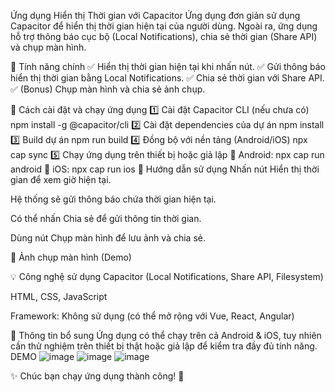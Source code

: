 Ứng dụng Hiển thị Thời gian với Capacitor
Ứng dụng đơn giản sử dụng Capacitor để hiển thị thời gian hiện tại của người dùng.
Ngoài ra, ứng dụng hỗ trợ thông báo cục bộ (Local Notifications), chia sẻ thời gian (Share API) và chụp màn hình.

📌 Tính năng chính
✅ Hiển thị thời gian hiện tại khi nhấn nút.
✅ Gửi thông báo hiển thị thời gian bằng Local Notifications.
✅ Chia sẻ thời gian với Share API.
✅ (Bonus) Chụp màn hình và chia sẻ ảnh chụp.

🚀 Cách cài đặt và chạy ứng dụng
1️⃣ Cài đặt Capacitor CLI (nếu chưa có)
npm install -g @capacitor/cli
2️⃣ Cài đặt dependencies của dự án npm install 3️⃣ Build dự án npm run build 4️⃣ Đồng bộ với nền tảng (Android/iOS) npx cap sync 5️⃣ Chạy ứng dụng trên thiết bị hoặc giả lập 🔹 Android: npx cap run android 🔹 iOS: npx cap run ios 📱 Hướng dẫn sử dụng Nhấn nút Hiển thị thời gian để xem giờ hiện tại.

Hệ thống sẽ gửi thông báo chứa thời gian hiện tại.

Có thể nhấn Chia sẻ để gửi thông tin thời gian.

Dùng nút Chụp màn hình để lưu ảnh và chia sẻ.

📸 Ảnh chụp màn hình (Demo)

💡 Công nghệ sử dụng Capacitor (Local Notifications, Share API, Filesystem)

HTML, CSS, JavaScript

Framework: Không sử dụng (có thể mở rộng với Vue, React, Angular)

📜 Thông tin bổ sung Ứng dụng có thể chạy trên cả Android & iOS, tuy nhiên cần thử nghiệm trên thiết bị thật hoặc giả lập để kiểm tra đầy đủ tính năng.
DEMO 
![image](https://github.com/user-attachments/assets/1fb8d881-1795-4ba8-b53c-202c68b75d9f)
![image](https://github.com/user-attachments/assets/81cfb618-f1b8-43ba-af85-8c5d9f4d062c)
![image](https://github.com/user-attachments/assets/6d21547b-2bce-4a6d-9562-96ec5185657f)



✨ Chúc bạn chạy ứng dụng thành công! 🚀
